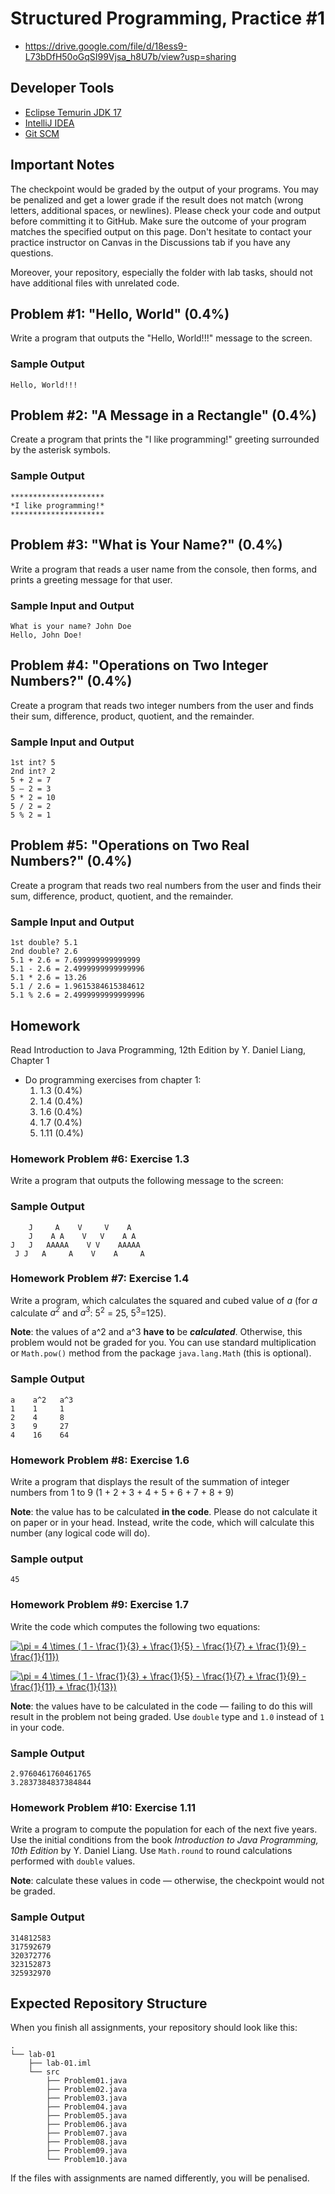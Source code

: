 Structured Programming, Practice #1
===================================

* <https://drive.google.com/file/d/18ess9-L73bDfH50oGqSI99Vjsa_h8U7b/view?usp=sharing>

## Developer Tools

* [Eclipse Temurin JDK 17](https://adoptium.net)
* [IntelliJ IDEA](https://www.jetbrains.com/idea/download)
* [Git SCM](https://git-scm.com)

## Important Notes

The checkpoint would be graded by the output of your programs. You may be penalized and get a lower grade if the result does not match (wrong letters, additional spaces, or newlines). Please check your code and output before committing it to GitHub. Make sure the outcome of your program matches the specified output on this page. Don't hesitate to contact your practice instructor on Canvas in the Discussions tab if you have any questions.

Moreover, your repository, especially the folder with lab tasks, should not have additional files with unrelated code.

## Problem #1: "Hello, World" (0.4%)

Write a program that outputs the "Hello, World!!!" message to the screen.

### Sample Output

```
Hello, World!!!
```

## Problem #2: "A Message in a Rectangle" (0.4%)

Create a program that prints the "I like programming!" greeting surrounded by the asterisk symbols.

### Sample Output

```
*********************
*I like programming!*
*********************
```

## Problem #3: "What is Your Name?" (0.4%)

Write a program that reads a user name from the console, then forms, and prints a greeting message for that user.

### Sample Input and Output

```
What is your name? John Doe
Hello, John Doe!
```

## Problem #4: "Operations on Two Integer Numbers?" (0.4%)

Create a program that reads two integer numbers from the user and finds their sum, difference, product, quotient, and the remainder.

### Sample Input and Output

```
1st int? 5
2nd int? 2
5 + 2 = 7
5 – 2 = 3
5 * 2 = 10
5 / 2 = 2
5 % 2 = 1
```

## Problem #5: "Operations on Two Real Numbers?" (0.4%)

Create a program that reads two real numbers from the user and finds their sum, difference, product, quotient, and the remainder.

### Sample Input and Output

```
1st double? 5.1
2nd double? 2.6
5.1 + 2.6 = 7.699999999999999
5.1 - 2.6 = 2.4999999999999996
5.1 * 2.6 = 13.26
5.1 / 2.6 = 1.9615384615384612
5.1 % 2.6 = 2.4999999999999996
```

## Homework

Read Introduction to Java Programming, 12th Edition by Y. Daniel Liang, Chapter 1

* Do programming exercises from chapter 1:
  1. 1.3 (0.4%)
  2. 1.4 (0.4%)
  3. 1.6 (0.4%)
  4. 1.7 (0.4%)
  5. 1.11 (0.4%)

### Homework Problem #6: Exercise 1.3

Write a program that outputs the following message to the screen:

### Sample Output

```
    J     A    V     V    A
    J    A A    V   V    A A
J   J   AAAAA    V V    AAAAA
 J J   A     A    V    A     A
```

### Homework Problem #7: Exercise 1.4

Write a program, which calculates the squared and cubed value of *a* (for *a* calculate *a<sup>2</sup>* and *a<sup>3</sup>*: 5<sup>2</sup> = 25, 5<sup>3</sup>=125).

**Note**: the values of a^2 and a^3 **have to** be ***calculated***. Otherwise, this problem would not be graded for you. You can use standard multiplication or `Math.pow()` method from the package `java.lang.Math` (this is optional).

### Sample Output

```
a    a^2   a^3
1    1     1
2    4     8
3    9     27
4    16    64
```

### Homework Problem #8: Exercise 1.6

Write a program that displays the result of the summation of integer numbers from 1 to 9 (1 + 2 + 3 + 4 + 5 + 6 + 7 + 8 + 9)

**Note**: the value has to be calculated **in the code**. Please do not calculate it on paper or in your head. Instead, write the code, which will calculate this number (any logical code will do).

### Sample output

```
45
```

### Homework Problem #9: Exercise 1.7

Write the code which computes the following two equations:

 <a href="https://www.codecogs.com/eqnedit.php?latex=\inline&space;\pi&space;=&space;4&space;\times&space;(&space;1&space;-&space;\frac{1}{3}&space;&plus;&space;\frac{1}{5}&space;-&space;\frac{1}{7}&space;&plus;&space;\frac{1}{9}&space;-&space;\frac{1}{11})" target="_blank"><img src="https://latex.codecogs.com/svg.latex?\inline&space;\pi&space;=&space;4&space;\times&space;(&space;1&space;-&space;\frac{1}{3}&space;&plus;&space;\frac{1}{5}&space;-&space;\frac{1}{7}&space;&plus;&space;\frac{1}{9}&space;-&space;\frac{1}{11})" title="\pi = 4 \times ( 1 - \frac{1}{3} + \frac{1}{5} - \frac{1}{7} + \frac{1}{9} - \frac{1}{11})" /></a>

<a href="https://www.codecogs.com/eqnedit.php?latex=\inline&space;\pi&space;=&space;4&space;\times&space;(&space;1&space;-&space;\frac{1}{3}&space;&plus;&space;\frac{1}{5}&space;-&space;\frac{1}{7}&space;&plus;&space;\frac{1}{9}&space;-&space;\frac{1}{11}&space;&plus;&space;\frac{1}{13})" target="_blank"><img src="https://latex.codecogs.com/svg.latex?\inline&space;\pi&space;=&space;4&space;\times&space;(&space;1&space;-&space;\frac{1}{3}&space;&plus;&space;\frac{1}{5}&space;-&space;\frac{1}{7}&space;&plus;&space;\frac{1}{9}&space;-&space;\frac{1}{11}&space;&plus;&space;\frac{1}{13})" title="\pi = 4 \times ( 1 - \frac{1}{3} + \frac{1}{5} - \frac{1}{7} + \frac{1}{9} - \frac{1}{11} + \frac{1}{13})" /></a>

**Note**: the values have to be calculated in the code — failing to do this will result in the problem not being graded. Use `double` type and `1.0` instead of `1` in your code.

### Sample Output

```
2.9760461760461765
3.2837384837384844
```

### Homework Problem #10: Exercise 1.11

Write a program to compute the population for each of the next five years. Use the initial conditions from the book *Introduction to Java Programming, 10th Edition* by Y. Daniel Liang. Use `Math.round` to round calculations performed
with `double` values.

**Note**: calculate these values in code — otherwise, the checkpoint would not be graded.

### Sample Output

```
314812583
317592679
320372776
323152873
325932970
```

## Expected Repository Structure

When you finish all assignments, your repository should look like this:

```
.
└── lab-01
    ├── lab-01.iml
    └── src
        ├── Problem01.java
        ├── Problem02.java
        ├── Problem03.java
        ├── Problem04.java
        ├── Problem05.java
        ├── Problem06.java
        ├── Problem07.java
        ├── Problem08.java
        ├── Problem09.java
        └── Problem10.java
```

If the files with assignments are named differently, you will be penalised.
